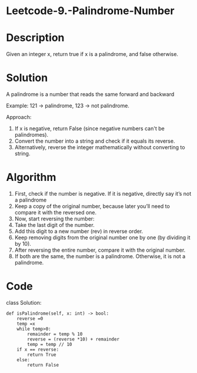 # Leetcode-9.-Palindrome-Number
# Description
Given an integer x, return true if x is a palindrome, and false otherwise.

# Solution
 A palindrome is a number that reads the same forward and backward
 
Example: 121 -> palindrome, 123 -> not palindrome.

Approach:
1. If x is negative, return False (since negative numbers can't be palindromes).
2. Convert the number into a string and check if it equals its reverse.
3. Alternatively, reverse the integer mathematically without converting to string.
# Algorithm
1. First, check if the number is negative. If it is negative, directly say it’s not a palindrome
2. Keep a copy of the original number, because later you’ll need to compare it with the reversed one.
3. Now, start reversing the number:
4. Take the last digit of the number.
5. Add this digit to a new number (rev) in reverse order.
6. Keep removing digits from the original number one by one (by dividing it by 10).
7. After reversing the entire number, compare it with the original number.
8. If both are the same, the number is a palindrome. Otherwise, it is not a palindrome.
# Code
class Solution:

    def isPalindrome(self, x: int) -> bool:
        reverse =0
        temp =x
        while temp>0:
            remainder = temp % 10
            reverse = (reverse *10) + remainder
            temp = temp // 10
        if x == reverse:
            return True
        else:
            return False

